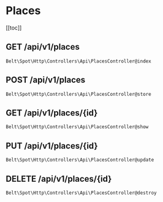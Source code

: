 # Places

[[toc]]

## GET /api/v1/places

`Belt\Spot\Http\Controllers\Api\PlacesController@index`

## POST /api/v1/places

`Belt\Spot\Http\Controllers\Api\PlacesController@store`

## GET /api/v1/places/{id}

`Belt\Spot\Http\Controllers\Api\PlacesController@show`

## PUT /api/v1/places/{id}

`Belt\Spot\Http\Controllers\Api\PlacesController@update`

## DELETE /api/v1/places/{id}

`Belt\Spot\Http\Controllers\Api\PlacesController@destroy`